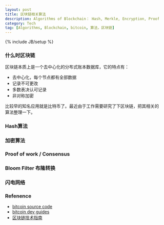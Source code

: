 ```yaml
---
layout: post
title: 区块链相关算法
description: Algorithms of Blockchain： Hash, Merkle, Encryption, Proof of Work, Bloom Filter, Consensus, Lighting Network等
category: Tech
tag: [Algorithms, Blockchain, bitcoin, 算法，区块链]
---
```


{% include JB/setup %}

### 什么时区块链

区块链本质上是一个去中心化的分布式账本数据库，它的特点有：

+ 去中心化，每个节点都有全部数据
+ 记录不可更改
+ 多数表决认可记录
+ 非对称加密

比较早的知名应用就是比特币了。最近由于工作需要研究了下区块链，把其相关的算法整理一下。

### Hash算法

### 加密算法

### Proof of work / Consensus

### Bloom Filter 布隆转换

### 闪电网络



### Refenence
* [bitcoin source code](https://github.com/bitcoin/bitcoin)
* [bitcoin dev guides](https://bitcoin.org/en/developer-documentation)
* [区块链技术指南](https://www.gitbook.com/book/yeasy/blockchain_guide)



<!--
    + []()
-->